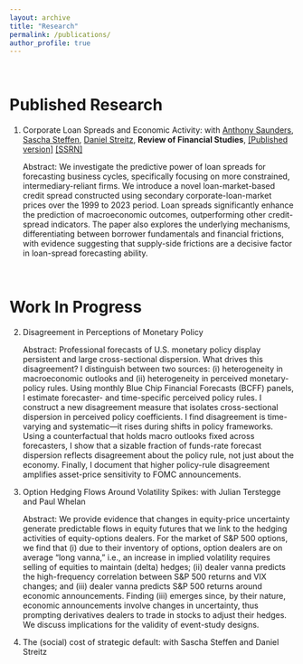 ```yaml
---
layout: archive
title: "Research"
permalink: /publications/
author_profile: true
---
```


<br />

Published Research
======

1. Corporate Loan Spreads and Economic Activity: with [Anthony Saunders](https://www.stern.nyu.edu/faculty/bio/anthony-saunders), [Sascha Steffen](https://www.sascha-steffen.de/), [Daniel Streitz](https://sites.google.com/site/streitzdaniel/), **Review of Financial Studies**, [[Published version]](https://academic.oup.com/rfs/article/38/2/507/7918340?guestAccessKey=478e97d8-0d2f-481e-bb53-7669945bba3a&utm_source=authortollfreelink&utm_campaign=rfs&utm_medium=email) [[SSRN]](https://papers.ssrn.com/sol3/papers.cfm?abstract_id=3717358)  

    Abstract: We investigate the predictive power of loan spreads for forecasting business cycles, specifically focusing on more constrained, intermediary-reliant firms. We introduce a novel loan-market-based credit spread constructed using secondary corporate-loan-market prices over the 1999 to 2023 period. Loan spreads significantly enhance the prediction of macroeconomic outcomes, outperforming other credit-spread indicators. The paper also explores the underlying mechanisms, differentiating between borrower fundamentals and financial frictions, with evidence suggesting that supply-side frictions are a decisive factor in loan-spread forecasting ability.

<br />

Work In Progress
======

2. Disagreement in Perceptions of Monetary Policy  

    Abstract: Professional forecasts of U.S. monetary policy display persistent and large cross-sectional dispersion. What drives this disagreement? I distinguish between two sources: (i) heterogeneity in macroeconomic outlooks and (ii) heterogeneity in perceived monetary-policy rules. Using monthly Blue Chip Financial Forecasts (BCFF) panels, I estimate forecaster- and time-specific perceived policy rules. I construct a new disagreement measure that isolates cross-sectional dispersion in perceived policy coefficients. I find disagreement is time-varying and systematic—it rises during shifts in policy frameworks. Using a counterfactual that holds macro outlooks fixed across forecasters, I show that a sizable fraction of funds-rate forecast dispersion reflects disagreement about the policy rule, not just about the economy. Finally, I document that higher policy-rule disagreement amplifies asset-price sensitivity to FOMC announcements.

3. Option Hedging Flows Around Volatility Spikes: with Julian Terstegge and Paul Whelan  

    Abstract: We provide evidence that changes in equity-price uncertainty generate predictable flows in equity futures that we link to the hedging activities of equity-options dealers. For the market of S\&P 500 options, we find that (i) due to their inventory of options, option dealers are on average “long vanna,” i.e., an increase in implied volatility requires selling of equities to maintain (delta) hedges; (ii) dealer vanna predicts the high-frequency correlation between S\&P 500 returns and VIX changes; and (iii) dealer vanna predicts S\&P 500 returns around economic announcements. Finding (iii) emerges since, by their nature, economic announcements involve changes in uncertainty, thus prompting derivatives dealers to trade in stocks to adjust their hedges. We discuss implications for the validity of event-study designs.

4. The (social) cost of strategic default: with Sascha Steffen and Daniel Streitz
